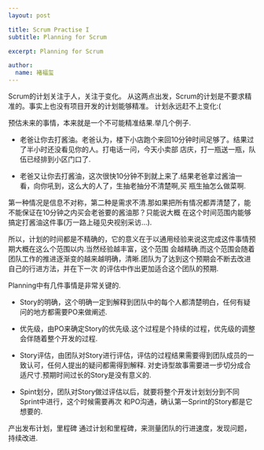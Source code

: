 ```yaml
---
layout: post

title: Scrum Practise I
subtitle: Planning for Scrum

excerpt: Planning for Scrum

author:
  name: 褚福玺
---
```


Scrum的计划关注于人，关注于变化。
从这两点出发，Scrum的计划是不要求精准的。事实上也没有项目开发的计划能够精准。
计划永远赶不上变化:(

预估未来的事情，本来就是一个不可能精准结果.举几个例子.

*  老爸让你去打酱油。老爸认为，楼下小店跑个来回10分钟时间足够了。结果过了半小时还没看见你的人。打电话一问，今天小卖部
   店庆，打一瓶送一瓶，队伍已经排到小区门口了.

*  老爸又让你去打酱油，这次很快10分钟不到就上来了.结果老爸拿过酱油一看，向你吼到，这么大的人了，生抽老抽分不清楚啊,买
   瓶生抽怎么做菜啊.

第一种情况是信息不对称，第二种是需求不清.那如果把所有情况都弄清楚了，能不能保证在10分钟之内买会老爸要的酱油那？只能说大概
在这个时间范围内能够搞定打酱油这件事(万一路上碰见央视别采访...).

所以，计划的时间都是不精确的，它的意义在于以通用经验来说这完成这件事情预期大概在这么个范围以内.当然经验越丰富，这个范围
会越精确.而这个范围会随着团队工作的推进逐渐变的越来越明确，清晰.团队为了达到这个预期会不断去改进自己的行进方法，并在下一次
的评估中作出更加适合这个团队的预期.

Planning中有几件事情是非常关键的.
* Story的明确，这个明确一定到解释到团队中的每个人都清楚明白，任何有疑问的地方都需要PO来做阐述.

* 优先级，由PO来确定Story的优先级.这个过程是个持续的过程，优先级的调整会伴随着整个开发的过程.

* Story评估，由团队对Story进行评估，评估的过程结果需要得到团队成员的一致认可，任何人提出的疑问都需得到解释.
  对史诗型故事需要进一步切分成合适尺寸.预期时间过长的Story是没有意义的.

* Spint划分，团队对Story做过评估以后，就要将整个开发计划划分到不同Sprint中进行，这个时候需要再次
  和PO沟通，确认第一Sprint的Story都是它想要的.

产出发布计划，里程碑
通过计划和里程碑，来测量团队的行进速度，发现问题，持续改进.
